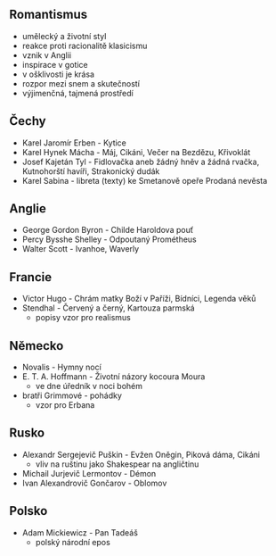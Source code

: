 ## Romantismus
* umělecký a životní styl
* reakce proti racionalitě klasicismu
* vznik v Anglii
* inspirace v gotice
* v ošklivosti je krása
* rozpor mezi snem a skutečností
* výjimenčná, tajmená prostředí

## Čechy
* Karel Jaromír Erben - Kytice
* Karel Hynek Mácha - Máj, Cikáni, Večer na Bezdězu, Křivoklát
* Josef Kajetán Tyl - Fidlovačka aneb žádný hněv a žádná rvačka, Kutnohorští havíři, Strakonický dudák
* Karel Sabina - libreta (texty) ke Smetanově opeře Prodaná nevěsta


## Anglie
* George Gordon Byron - Childe Haroldova pouť
* Percy Bysshe Shelley - Odpoutaný Prométheus
* Walter Scott - Ivanhoe, Waverly


## Francie
* Victor Hugo - Chrám matky Boží v Paříži, Bídníci, Legenda věků
* Stendhal - Červený a černý, Kartouza parmská
  * popisy vzor pro realismus


## Německo
* Novalis - Hymny nocí
* E. T. A. Hoffmann - Životní názory kocoura Moura
  * ve dne úředník v noci bohém
* bratři Grimmové - pohádky
  * vzor pro Erbana


## Rusko
* Alexandr Sergejevič Puškin - Evžen Oněgin, Piková dáma, Cikáni
  * vliv na ruštinu jako Shakespear na angličtinu
* Michail Jurjevič Lermontov - Démon
* Ivan Alexandrovič Gončarov - Oblomov


## Polsko
* Adam Mickiewicz - Pan Tadeáš
  * polský národní epos